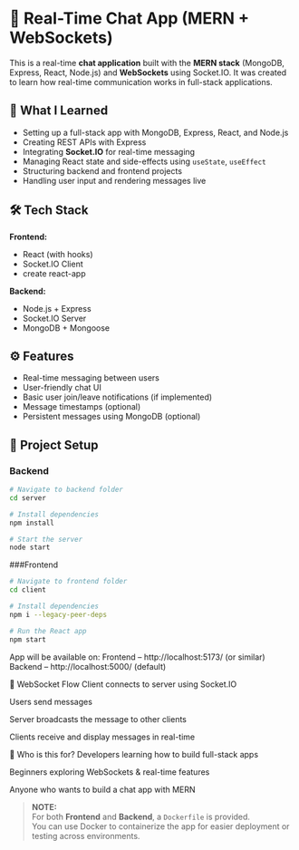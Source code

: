 # 💬 Real-Time Chat App (MERN + WebSockets)

This is a real-time **chat application** built with the **MERN stack** (MongoDB, Express, React, Node.js) and **WebSockets** using Socket.IO. It was created to learn how real-time communication works in full-stack applications.

## 🚀 What I Learned

- Setting up a full-stack app with MongoDB, Express, React, and Node.js
- Creating REST APIs with Express
- Integrating **Socket.IO** for real-time messaging
- Managing React state and side-effects using `useState`, `useEffect`
- Structuring backend and frontend projects
- Handling user input and rendering messages live

## 🛠️ Tech Stack

**Frontend:**
- React (with hooks)
- Socket.IO Client
- create react-app

**Backend:**
- Node.js + Express
- Socket.IO Server
- MongoDB + Mongoose

## ⚙️ Features

- Real-time messaging between users
- User-friendly chat UI
- Basic user join/leave notifications (if implemented)
- Message timestamps (optional)
- Persistent messages using MongoDB (optional)

## 📁 Project Setup

### Backend

```bash
# Navigate to backend folder
cd server

# Install dependencies
npm install

# Start the server
node start
```
###Frontend
```bash
# Navigate to frontend folder
cd client

# Install dependencies
npm i --legacy-peer-deps

# Run the React app
npm start
```
App will be available on:
Frontend – http://localhost:5173/ (or similar)
Backend – http://localhost:5000/ (default)

🔌 WebSocket Flow
Client connects to server using Socket.IO

Users send messages

Server broadcasts the message to other clients

Clients receive and display messages in real-time

🧠 Who is this for?
Developers learning how to build full-stack apps

Beginners exploring WebSockets & real-time features

Anyone who wants to build a chat app with MERN

> **NOTE:**  
> For both **Frontend** and **Backend**, a `Dockerfile` is provided.  
> You can use Docker to containerize the app for easier deployment or testing across environments.
